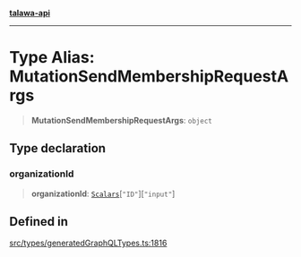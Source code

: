 [**talawa-api**](../../../README.md)

***

# Type Alias: MutationSendMembershipRequestArgs

> **MutationSendMembershipRequestArgs**: `object`

## Type declaration

### organizationId

> **organizationId**: [`Scalars`](Scalars.md)\[`"ID"`\]\[`"input"`\]

## Defined in

[src/types/generatedGraphQLTypes.ts:1816](https://github.com/Suyash878/talawa-api/blob/095e6964ce2a06c1c30d1acf81b6162203f1db91/src/types/generatedGraphQLTypes.ts#L1816)
